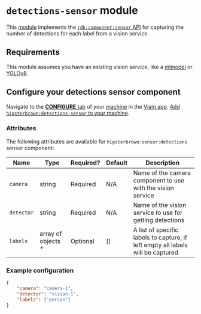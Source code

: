 # `detections-sensor` module

This [module](https://docs.viam.com/registry/modular-resources/) implements the [`rdk:component:sensor` API](https://docs.viam.com/appendix/apis/components/sensor/) for capturing the number of detections for each label from a vision service.

## Requirements

This module assumes you have an existing vision service, like a [mlmodel](https://docs.viam.com/operate/reference/services/vision/mlmodel/) or [YOLOv8](https://github.com/viam-labs/YOLOv8).

## Configure your detections sensor component

Navigate to the [**CONFIGURE** tab](https://docs.viam.com/configure/) of your [machine](https://docs.viam.com/fleet/machines/) in the [Viam app](https://app.viam.com/).
[Add `hipsterbrown:detections-sensor` to your machine](https://docs.viam.com/configure/#components).

### Attributes

The following attributes are available for `hipsterbrown:sensor:detections` sensor component:

| Name    | Type   | Required?    | Default | Description |
| ------- | ------ | ------------ | ------- | ----------- |
| `camera` | string | Required | N/A  | Name of the camera component to use with the vision service  |
| `detector` | string | Required | N/A  | Name of the vision service to use for getting detections  |
| `labels` | array of objects * | Optional     | [] | A list of specific labels to capture, if left empty all labels will be captured |

### Example configuration

```json
{
    "camera": "camera-1",
    "detector": "vision-1",
    "labels": ["person"]
}
```
